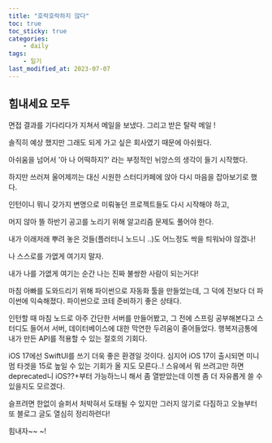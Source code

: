 ```yaml
---
title: "호락호락하지 않다"
toc: true
toc_sticky: true
categories:
    - daily
tags:
    - 일기
last_modified_at: 2023-07-07
---
```


## 힘내세요 모두

면접 결과를 기다리다가 지쳐서 메일을 보냈다. 그리고 받은 탈락 메일 !

솔직히 예상 했지만 그래도 되게 가고 싶은 회사였기 때문에 아쉬웠다.

아쉬움을 넘어서 '아 나 어떡하지?' 라는 부정적인 뉘앙스의 생각이 들기 시작했다.

하지만 쓰러져 울어제끼는 대신 시원한 스터디카페에 앉아 다시 마음을 잡아보기로 했다.

인턴이니 뭐니 갖가지 변명으로 미뤄놓던 프로젝트들도 다시 시작해야 하고,

머지 않아 뜰 하반기 공고를 노리기 위해 알고리즘 문제도 풀어야 한다.

내가 이래저래 뿌려 놓은 것들(플러터니 노드니 ..)도 어느정도 싹을 틔워놔야 않겠나!

나 스스로를 가엾게 여기지 말자.

내가 나를 가엾게 여기는 순간 나는 진짜 불쌍한 사람이 되는거다!

마침 아빠를 도와드리기 위해 파이썬으로 자동화 툴을 만들었는데, 그 덕에 전보다 더 파이썬에 익숙해졌다. 파이썬으로 코테 준비하기 좋은 상태다.

인턴할 때 마침 노드로 아주 간단한 서버를 만들어봤고, 그 전에 스프링 공부해본다고 스터디도 들어서 서버, 데이터베이스에 대한 막연한 두려움이 줄어들었다. 행복저금통에 내가 만든 API를 적용할 수 있는 절호의 기회다.

iOS 17에선 SwiftUI를 쓰기 더욱 좋은 환경일 것이다. 심지어 iOS 17이 출시되면 미니멈 타겟을 15로 높일 수 있는 기회가 올 지도 모른다..! 스유에서 뭐 쓰려고만 하면 deprecated니 iOS??+부터 가능하느니 해서 좀 열받았는데 이젠 좀 더 자유롭게 쓸 수 있을지도 모르겠다.

슬프려면 한없이 슬퍼서 처박혀서 도태될 수 있지만 그러지 않기로 다짐하고 오늘부터 또 블로그 글도 열심히 정리하련다!

힘내자~~ ~!
